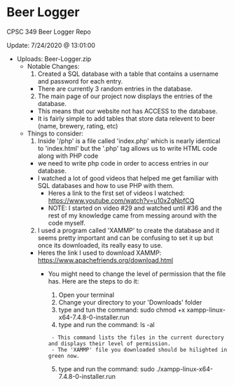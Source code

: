 # Beer Logger
 CPSC 349 Beer Logger Repo

Update: 7/24/2020 @ 13:01:00
- Uploads: Beer-Logger.zip
  - Notable Changes: 
    1. Created a SQL database with a table that contains a username and password for each entry. 
      - There are currently 3 random entries in the database. 
    2. The main page of our project now displays the entries of the database. 
      - This means that our website not has ACCESS to the database. 
      - It is fairly simple to add tables that store data relevent to beer (name, brewery, rating, etc) 
  - Things to consider:
    1. Inside '/php' is a file called 'index.php' which is nearly identical to 'index.html' but the '.php' tag allows us to write HTML code along with PHP code 
      - we need to write php code in order to access entries in our database. 
      - I watched a lot of good videos that helped me get familiar with SQL databases and how to use PHP with them. 
        - Heres a link to the first set of videos I watched: https://www.youtube.com/watch?v=u10xZgNpfCQ
        - NOTE: I started on video #29 and watched until #36 and the rest of my knowledge came from messing around with the code myself. 
    2. I used a program called 'XAMMP' to create the database and it seems pretty important and can be confusing to set it up but once its downloaded, its really easy to use.
      - Heres the link I used to download XAMMP: https://www.apachefriends.org/download.html
        - You might need to change the level of permission that the file has.
           Here are the steps to do it: 
             1. Open your terminal
             2. Change your directory to your 'Downloads' folder
             3. type and tun the command: sudo chmod +x xampp-linux-x64-7.4.8-0-installer.run
             4. type and run the command: ls -al
             
               - This command lists the files in the current durectory and displays their level of permission. 
               - The 'XAMMP' file you downloaded should be hilighted in green now.
             5. type and run the command: sudo ./xampp-linux-x64-7.4.8-0-installer.run
             
